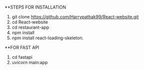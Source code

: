 **STEPS FOR INSTALLATION
1. git clone https://github.com/Harrypathak99/React-website.git
2. cd React-website
3. cd restaurant-app
4. npm install
5. npm install react-loading-skeleton.

**FOR FAST API
1. cd fastapi
2. uvicorn main:app
   
